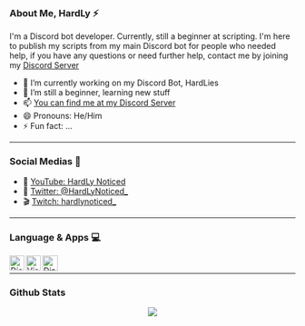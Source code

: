 ### About Me, HardLy ⚡
I'm a Discord bot developer. Currently, still a beginner at scripting. 
I'm here to publish my scripts from my main Discord bot for people who needed help, 
if you have any questions or need further help, contact me by joining my [Discord Server](https://discord.gg/z7zP9qd)

- 🔭 I’m currently working on my Discord Bot, HardLies
- 🌱 I’m still a beginner, learning new stuff
- 📫 [You can find me at my Discord Server](https://discord.gg/z7zP9qd)
- 😄 Pronouns: He/Him
- ⚡ Fun fact: ...

---

### Social Medias 🎥
- 🔔 [YouTube: HardLy Noticed](https://www.youtube.com/channel/UCTuSyHKS8hFlsGTDtw56Zzg)
- 💌 [Twitter: @HardLyNoticed_](https://twitter.com/HardLyNoticed_)
- 🎬 [Twitch: hardlynoticed_](https://www.twitch.tv/hardlynoticed_)

---

### Language & Apps 💻
<img align="left" alt="Discord.js" width="26px" src="https://i.imgur.com/wSTFkRM.png" />
<img align="left" alt="Visual Studio Code" width="26px" src="https://i.imgur.com/LwSdAlE.png" />
<img align="left" alt="Discord.js" width="27px" src="https://i.imgur.com/vlX6S1j.png" /> <br />

---

### Github Stats

<div align ="center">
<img src="https://metrics.lecoq.io/ItsHardLy?base.repositories=0&languages=1&isocalendar=1&followup=1">
</div>

